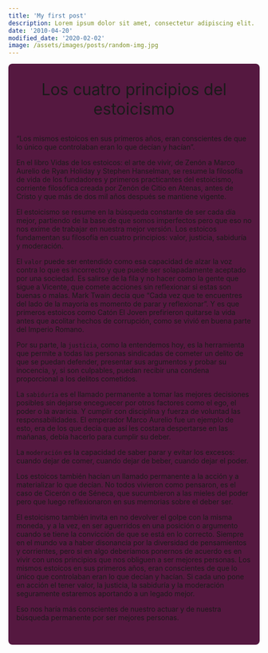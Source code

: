```yaml
---
title: 'My first post'
description: Lorem ipsum dolor sit amet, consectetur adipiscing elit.
date: '2010-04-20'
modified_date: '2020-02-02'
image: /assets/images/posts/random-img.jpg
---
```


<section style='border-radius: .5rem; padding: 2rem 1rem; color: var(--gray-color);background-color: #551840'>
 <p align="center" style='margin: 0; color: var(--first-color); font-size: 2rem; text-align: center'>Los cuatro principios del estoicismo</p>
<br />


“Los mismos estoicos en sus primeros años, eran conscientes de que lo único que controlaban eran lo que decían y hacían”.

En el libro Vidas de los estoicos: el arte de vivir, de Zenón a Marco Aurelio de Ryan Holiday y Stephen Hanselman, se resume la filosofía de vida de los fundadores y primeros practicantes del estoicismo, corriente filosófica creada por Zenón de Citio en Atenas, antes de Cristo y que más de dos mil años después se mantiene vigente.

El estoicismo se resume en la búsqueda constante de ser cada día mejor, partiendo de la base de que somos imperfectos pero que eso no nos exime de trabajar en nuestra mejor versión. Los estoicos fundamentan su filosofía en cuatro principios: valor, justicia, sabiduría y moderación.

El `valor` puede ser entendido como esa capacidad de alzar la voz contra lo que es incorrecto y que puede ser solapadamente aceptado por una sociedad. Es salirse de la fila y no hacer como la gente que sigue a Vicente, que comete acciones sin reflexionar si estas son buenas o malas. Mark Twain decía que “Cada vez que te encuentres del lado de la mayoría es momento de parar y reflexionar”. Y es que primeros estoicos como Catón El Joven prefirieron quitarse la vida antes que acolitar hechos de corrupción, como se vivió en buena parte del Imperio Romano.

Por su parte, la `justicia`, como la entendemos hoy, es la herramienta que permite a todas las personas sindicadas de cometer un delito de que se puedan defender, presentar sus argumentos y probar su inocencia, y, si son culpables, puedan recibir una condena proporcional a los delitos cometidos.

La `sabiduría` es el llamado permanente a tomar las mejores decisiones posibles sin dejarse enceguecer por otros factores como el ego, el poder o la avaricia. Y cumplir con disciplina y fuerza de voluntad las responsabilidades. El emperador Marco Aurelio fue un ejemplo de esto, era de los que decía que así les costara despertarse en las mañanas, debía hacerlo para cumplir su deber. 

La `moderación` es la capacidad de saber parar y evitar los excesos: cuando dejar de comer, cuando dejar de beber, cuando dejar el poder.

Los estoicos también hacían un llamado permanente a la acción y a materializar lo que decían. No todos vivieron como pensaron, es el caso de Cicerón o de Séneca, que sucumbieron a las mieles del poder pero que luego reflexionaron en sus memorias sobre el deber ser.

El estoicismo también invita en no devolver el golpe con la misma moneda, y a la vez, en ser aguerridos en una posición o argumento cuando se tiene la convicción de que se está en lo correcto. Siempre en el mundo va a haber disonancia por la diversidad de pensamientos y corrientes, pero si en algo deberíamos ponernos de acuerdo es en vivir con unos principios que nos obliguen a ser mejores personas. Los mismos estoicos en sus primeros años, eran conscientes de que lo único que controlaban eran lo que decían y hacían. Si cada uno pone en acción el tener valor, la justicia, la sabiduría y la moderación seguramente estaremos aportando a un legado mejor.

Eso nos haría más conscientes de nuestro actuar y de nuestra búsqueda permanente por ser mejores personas.